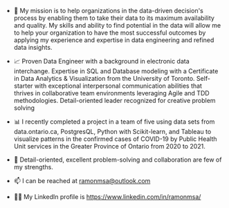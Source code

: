- :dart: My mission is to help organizations in the data-driven decision's process by enabling them to take their data to its maximum availability and quality. My skills and ability to find potential in the data will allow me to help your organization to have the most successful outcomes by applying my experience and expertise in data engineering and refined data insights.

- :chart_with_upwards_trend: Proven Data Engineer with a background in electronic data interchange. Expertise in SQL and Database modeling with a Certificate in Data Analytics & Visualization from the University of Toronto. Self-starter with exceptional interpersonal communication abilities that thrives in collaborative team environments leveraging Agile and TDD methodologies. Detail-oriented leader recognized for creative problem solving

- :bar_chart: I recently completed a project in a team of five using data sets from data.ontario.ca, PostgresQL, Python with Scikit-learn, and Tableau to visualize patterns in the confirmed cases of COVID-19 by Public Health Unit services in the Greater Province of Ontario from 2020 to 2021. 

 - :wrench: Detail-oriented, excellent problem-solving and collaboration are few of my strengths.

- 📫 I can be reached at ramonmsa@outlook.com  

- :technologist: My LinkedIn profile is https://www.linkedin.com/in/ramonmsa/


<!---
ramonmsa/ramonmsa is a ✨ special ✨ repository because its `README.md` (this file) appears on your GitHub profile.
You can click the Preview link to take a look at your changes.
--->
